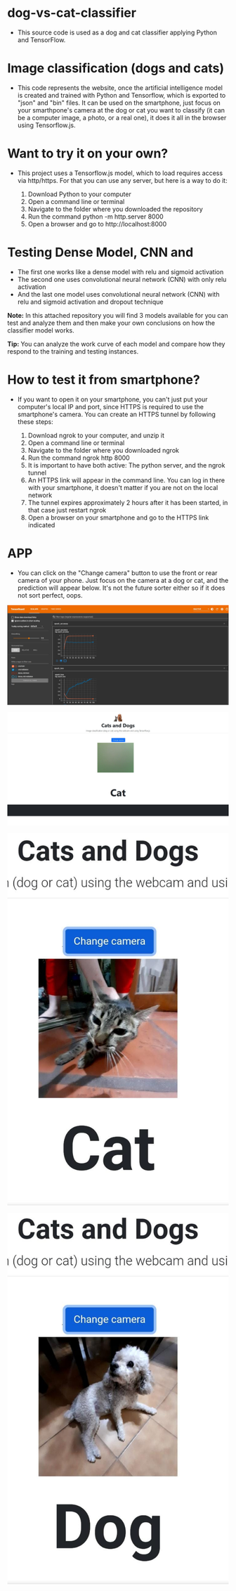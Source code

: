# dog-vs-cat-classifier

- This source code is used as a dog and cat classifier applying Python and TensorFlow.

# Image classification (dogs and cats)

- This code represents the website, once the artificial intelligence model is created and trained with Python and Tensorflow, which is exported to "json" and "bin" files. It can be used on the smartphone, just focus on your smarthpone's camera at the dog or cat you want to classify (it can be a computer image, a photo, or a real one), it does it all in the browser using Tensorflow.js.

# Want to try it on your own? 

- This project uses a Tensorflow.js model, which to load requires access via http/https. For that you can use any server, but here is a way to do it:

  1. Download Python to your computer
  2. Open a command line or terminal
  3. Navigate to the folder where you downloaded the repository
  4. Run the command python -m http.server 8000
  5. Open a browser and go to http://localhost:8000
  
# Testing Dense Model, CNN and 

 - The first one works like a dense model with relu and sigmoid activation
 - The second one uses convolutional neural network (CNN) with only relu activation
 - And the last one model uses convolutional neural network (CNN) with relu and sigmoid activation and dropout technique

  **Note:** In this attached repository you will find 3 models available for you can test and analyze them and then make your own conclusions on how the classifier model works.

  **Tip:** You can analyze the work curve of each model and compare how they respond to the training and testing instances.

# How to test it from smartphone?

- If you want to open it on your smartphone, you can't just put your computer's local IP and port, since HTTPS is required to use the smartphone's camera. You can create an HTTPS tunnel by following these steps:


  1. Download ngrok to your computer, and unzip it
  2. Open a command line or terminal
  3. Navigate to the folder where you downloaded ngrok
  4. Run the command ngrok http 8000
  5. It is important to have both active: The python server, and the ngrok tunnel
  6. An HTTPS link will appear in the command line. You can log in there with your smartphone, it doesn't matter if you are not on the local network
  7. The tunnel expires approximately 2 hours after it has been started, in that case just restart ngrok
  8. Open a browser on your smartphone and go to the HTTPS link indicated

# APP

- You can click on the "Change camera" button to use the front or rear camera of your phone. Just focus on the camera at a dog or cat, and the prediction will appear below. It's not the future sorter either so if it does not sort perfect, oops.

![alt text](https://github.com/eyamilabraham/dog-vs-cat-classifier/blob/main/screenShot%20CNN%20Model%20on%20TensorBoard.jpg)

![alt text](https://github.com/eyamilabraham/dog-vs-cat-classifier/blob/main/screenshotApp.jpg)

![alt text](https://github.com/eyamilabraham/dog-vs-cat-classifier/blob/main/cat-classifier.jpeg)

![alt text](https://github.com/eyamilabraham/dog-vs-cat-classifier/blob/main/dog-classifier.jpeg)